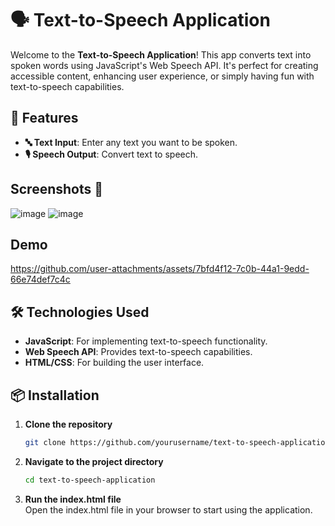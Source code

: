 # 🗣️ Text-to-Speech Application

Welcome to the **Text-to-Speech Application**! This app converts text into spoken words using JavaScript's Web Speech API. It's perfect for creating accessible content, enhancing user experience, or simply having fun with text-to-speech capabilities.

## 🚀 Features

- **🔤 Text Input**: Enter any text you want to be spoken.
- **🎙️ Speech Output**: Convert text to speech.

## Screenshots 📸
![image](https://github.com/user-attachments/assets/7d133663-c302-43d9-a970-f8da3faec999)
![image](https://github.com/user-attachments/assets/3c7f9bac-1b5e-43e9-a42a-9bdc422108ed)

## Demo
https://github.com/user-attachments/assets/7bfd4f12-7c0b-44a1-9edd-66e74def7c4c

## 🛠️ Technologies Used

- **JavaScript**: For implementing text-to-speech functionality.
- **Web Speech API**: Provides text-to-speech capabilities.
- **HTML/CSS**: For building the user interface.

## 📦 Installation

1. **Clone the repository**
   ```bash
   git clone https://github.com/yourusername/text-to-speech-application.git
   
2. **Navigate to the project directory**
   ```bash
   cd text-to-speech-application
3. **Run the index.html file** <br>
   Open the index.html file in your browser to start using the application.
